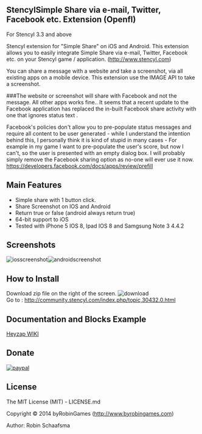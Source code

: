 ## StencylSimple Share via e-mail, Twitter, Facebook etc. Extension (Openfl)

For Stencyl 3.3 and above

Stencyl extension for "Simple Share" on iOS and Android. This extension allows you to easily integrate Simple Share via e-mail, Twitter, Facebook etc. on your Stencyl game / application. (http://www.stencyl.com)

You can share a message with a website and take a screenshot, via all existing apps on a mobile device. This extension use the IMAGE API to take a screenshot.

###The website or screenshot will share with Facebook and not the message. All other apps works fine..
It seems that a recent update to the Facebook application has replaced the in-built Facebook share activity with one that ignores status text .

Facebook's policies don't allow you to pre-populate status messages and require all content to be user generated - while I understand the intention behind this, I personally think it is kind of stupid in many cases - For example in my game I want to pre-populate the user's score, but now I can't, so the user is presented with an empty dialog box. I will probably simply remove the Facebook sharing option as no-one will ever use it now.
https://developers.facebook.com/docs/apps/review/prefill

## Main Features

- Simple share with 1 button click.
- Share Screenshot on IOS and Android
- Return true or false (android always return true)
- 64-bit support to iOS
- Tested with iPhone 5 IOS 8, Ipad IOS 8 and Samgsung Note 3 4.4.2

## Screenshots
![iosscreenshot](http://www.byrobingames.com/stencyl/simpleshare/simpleshareios.png)![androidscreenshot](http://www.byrobingames.com/stencyl/simpleshare/simpleshareandroid.png)

## How to Install
Download zip file on the right of the screen. ![download](http://www.byrobingames.com/stencyl/heyzap/download.png)<br />
Go to : http://community.stencyl.com/index.php/topic,30432.0.html

## Documentation and Blocks Example
[Heyzap WIKI](https://github.com/byrobingames/simpleshare/wiki)

## Donate

[![paypal](https://www.paypalobjects.com/en_US/i/btn/btn_donateCC_LG.gif)](https://www.paypal.com/cgi-bin/webscr?cmd=_s-xclick&hosted_button_id=HKLGFCAGKBMFL)<br />

## License

The MIT License (MIT) - LICENSE.md

Copyright © 2014 byRobinGames (http://www.byrobingames.com)

Author: Robin Schaafsma
